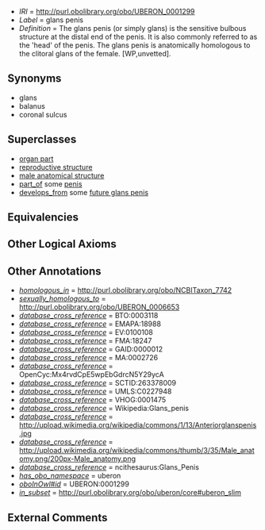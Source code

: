  * *IRI* = http://purl.obolibrary.org/obo/UBERON_0001299
 * *Label* = glans penis
 * *Definition* = The glans penis (or simply glans) is the sensitive bulbous structure at the distal end of the penis. It is also commonly referred to as the 'head' of the penis. The glans penis is anatomically homologous to the clitoral glans of the female. [WP,unvetted].

## Synonyms

 * glans
 * balanus
 * coronal sulcus

## Superclasses

 * [organ part](../../UBERON/64/UBERON_0000064.md)
 * [reproductive structure](../../UBERON/56/UBERON_0005156.md)
 * [male anatomical structure](../../UBERON/03/UBERON_0014403.md)
 * [part_of](../../BFO/50/BFO_0000050.md) some [penis](../../UBERON/89/UBERON_0000989.md)
 * [develops_from](../../RO/02/RO_0002202.md) some [future glans penis](../../UBERON/39/UBERON_0013239.md)

## Equivalencies


## Other Logical Axioms


## Other Annotations

 * *[homologous_in](../../core#homologous/in/core#homologous_in.md)* = http://purl.obolibrary.org/obo/NCBITaxon_7742
 * *[sexually_homologous_to](../../core#sexually/to/core#sexually_homologous_to.md)* = http://purl.obolibrary.org/obo/UBERON_0006653
 * *[database_cross_reference](../../ef/oboInOwl#hasDbXref.md)* = BTO:0003118
 * *[database_cross_reference](../../ef/oboInOwl#hasDbXref.md)* = EMAPA:18988
 * *[database_cross_reference](../../ef/oboInOwl#hasDbXref.md)* = EV:0100108
 * *[database_cross_reference](../../ef/oboInOwl#hasDbXref.md)* = FMA:18247
 * *[database_cross_reference](../../ef/oboInOwl#hasDbXref.md)* = GAID:0000012
 * *[database_cross_reference](../../ef/oboInOwl#hasDbXref.md)* = MA:0002726
 * *[database_cross_reference](../../ef/oboInOwl#hasDbXref.md)* = OpenCyc:Mx4rvdCpE5wpEbGdrcN5Y29ycA
 * *[database_cross_reference](../../ef/oboInOwl#hasDbXref.md)* = SCTID:263378009
 * *[database_cross_reference](../../ef/oboInOwl#hasDbXref.md)* = UMLS:C0227948
 * *[database_cross_reference](../../ef/oboInOwl#hasDbXref.md)* = VHOG:0001475
 * *[database_cross_reference](../../ef/oboInOwl#hasDbXref.md)* = Wikipedia:Glans_penis
 * *[database_cross_reference](../../ef/oboInOwl#hasDbXref.md)* = http://upload.wikimedia.org/wikipedia/commons/1/13/Anteriorglanspenis.jpg
 * *[database_cross_reference](../../ef/oboInOwl#hasDbXref.md)* = http://upload.wikimedia.org/wikipedia/commons/thumb/3/35/Male_anatomy.png/200px-Male_anatomy.png
 * *[database_cross_reference](../../ef/oboInOwl#hasDbXref.md)* = ncithesaurus:Glans_Penis
 * *[has_obo_namespace](../../ce/oboInOwl#hasOBONamespace.md)* = uberon
 * *[oboInOwl#id](../../id/oboInOwl#id.md)* = UBERON:0001299
 * *[in_subset](../../et/oboInOwl#inSubset.md)* = http://purl.obolibrary.org/obo/uberon/core#uberon_slim

## External Comments

